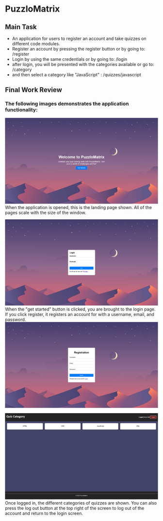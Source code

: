 # PuzzloMatrix
## Main Task

* An application for users to register an account and take quizzes on different code modules.
* Register an account by pressing the register button or by going to: /register
* Login by using the same credentials or by going to: /login
* after login, you will be presented with the categories available or go to: /category
* and then select a category like "JavaScript" : /quizzes/javascript

## Final Work Review

### The following images demonstrates the application functionality:
![application starting page](/src/assets/image.png)
When the application is opened, this is the landing page shown. All of the pages scale with the size of the window.

![Login page](/src/assets/image-1.png)
When the "get started" button is clicked, you are brought to the login page. If you click register, it registers an account for with a username, email, and password.
![Alt text](/src/assets/image-3.png)

![Quiz categories](/src/assets/image-2.png)
Once logged in, the different categories of quizzes are shown. You can also press the log out button at the top right of the screen to log out of the account and return to the login screen.
